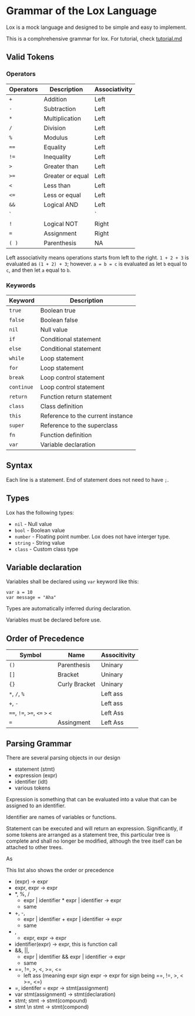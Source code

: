 # Grammar of the Lox Language

Lox is a mock language and designed to be simple and easy to implement. 

This is a comphrehensive grammar for lox. For tutorial, check [tutorial.md](tutorial.md)

## Valid Tokens

### Operators 

| Operators        | Description        | Associativity |
| -----------------|--------------------| --------------|
| `+`              | Addition           | Left          |
| `-`              | Subtraction        | Left          |
| `*`              | Multiplication     | Left          |
| `/`              | Division           | Left          |
| `%`              | Modulus            | Left          |
| `==`             | Equality           | Left          |
| `!=`             | Inequality         | Left          |
| `>`              | Greater than       | Left          |
| `>=`             | Greater or equal   | Left          |
| `<`              | Less than          | Left          |
| `<=`             | Less or equal      | Left          |
| `&&`             | Logical AND        | Left          |
| `||`             | Logical OR         | Left          |
| `!`              | Logical NOT        | Right         |
| `=`              | Assignment         | Right         |
|`( )`             | Parenthesis        | NA            |

Left associativity means operations starts from left to the right. 
`1 + 2 + 3` is evaluated as `(1 + 2) + 3`; however. `a = b = c` is evaluated as let `b` equal to `c`, and then let `a` equal to `b`.

### Keywords

| Keyword | Description |
|---------|-------------|
| `true`  | Boolean true | 
| `false` | Boolean false |
| `nil`   | Null value   |
| `if`    | Conditional statement |
| `else`  | Conditional statement |
| `while` | Loop statement |
| `for`   | Loop statement |
| `break` | Loop control statement |
| `continue` | Loop control statement |
| `return` | Function return statement |
| `class` | Class definition |
| `this`  | Reference to the current instance |
| `super` | Reference to the superclass |
| `fn`   | Function definition |
| `var`   | Variable declaration |

## Syntax 

Each line is a statement. End of statement does not need to have ``;``. 

## Types 

Lox has the following types:

- `nil` - Null value
- `bool` - Boolean value
- `number` - Floating point number. Lox does not have interger type.
- `string` - String value
- `class` - Custom class type

## Variable declaration

Variables shall be declared using `var` keyword like this:

```
var a = 10 
var message = "Aha"
```

Types are automatically inferred during declaration.

Variables must be declared before use.


## Order of Precedence

| Symbol           | Name                      | Associtivity |
| ---------------- | ------------------------- | ------------ |
|`()`              | Parenthesis               | Uninary      |
|`[]`              | Bracket                   | Uninary      |
|`{}`              | Curly Bracket             | Uninary      |
|`*`, `/`, `%`     |                           | Left ass     |
|`+`, `-`          |                           | Left ass     |
|`==`, `!=`, `>=`, `<=` `>` `<` |              | Left Ass     |
|`=`               | Assingment                | Left Ass     |

## Parsing Grammar

There are several parsing objects in our design

- statement (stmt) 
- expression (expr)
- identifier (idt)
- various tokens 

Expression is something that can be evaluated into a value that can be assigned to an identifier. 


Identifier are names of variables or functions. 

Statement can be executed and will return an expression. 
Significantly, if some tokens are arranged as a statement tree, this particular tree is complete and shall no longer be modified, although the tree itself can be attached to other trees.

As 

This list also shows the order or precedence

- (expr) -> expr 
- expr, expr -> expr
- *, %, / 
    - expr | identifier * expr | identifier -> expr 
    - same
- +, -, 
    - expr | identifier + expr | identifier -> expr 
    - same
- ,
    - expr, expr -> expr 
- identifier(expr) -> expr, this is function call
- &&, ||,
    - expr | identifier && expr | identifier -> expr 
    - same
- ==, !=, >, <, >=, <=
    - left ass (meaning expr sign expr -> expr for sign being ==, !=, >, < >=, <=)
- =,
    identifer = expr -> stmt(assignment)
- var stmt(assignment) -> stmt(declaration)
- stmt; stmt -> stmt(compound)
- stmt \n stmt -> stmt(compond)
